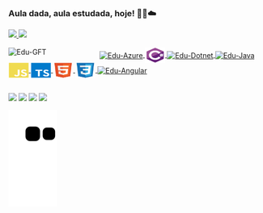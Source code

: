 ### Aula dada, aula estudada, hoje! 👨‍💻☁️
 <div>
  <a href="https://github.com/joseeduardoleite">
  <img height="180em" src="https://github-readme-stats.vercel.app/api?username=joseeduardoleite&show_icons=true&theme=dark&include_all_commits=true&count_private=true"/>
  <img height="180em" src="https://github-readme-stats.vercel.app/api/top-langs/?username=joseeduardoleite&layout=compact&langs_count=7&theme=dark"/>
</div>
<div style="display: inline_block"><br>
  <img align="left" alt="Edu-GFT" height="30" width="180" src="http://www3.facens.br/maratona/img/GFT.jpg">
  <img align="center" alt="Edu-Azure" height="30" width="35" src="https://cdn.cdnlogo.com/logos/a/12/azure.svg">
  <img align="center" alt="Edu-Csharp" height="30" width="40" src="https://raw.githubusercontent.com/devicons/devicon/master/icons/csharp/csharp-original.svg">
  <img align="center" alt="Edu-Dotnet" height="30" width="40" src="https://cdn.worldvectorlogo.com/logos/dot-net-core-7.svg">
  <img align="center" alt="Edu-Java" height="30" width="40" src="https://seeklogo.com/images/J/java-logo-41D4155FC3-seeklogo.com.png">
  <img align="center" alt="Edu-Js" height="30" width="40" src="https://raw.githubusercontent.com/devicons/devicon/master/icons/javascript/javascript-plain.svg">
  <img align="center" alt="Edu-Ts" height="30" width="40" src="https://raw.githubusercontent.com/devicons/devicon/master/icons/typescript/typescript-plain.svg">
  <img align="center" alt="Edu-HTML" height="30" width="40" src="https://raw.githubusercontent.com/devicons/devicon/master/icons/html5/html5-original.svg">
  <img align="center" alt="Edu-CSS" height="30" width="40" src="https://raw.githubusercontent.com/devicons/devicon/master/icons/css3/css3-original.svg">
  <img align="center" alt="Edu-Angular" height="30" width="40" src="https://cdn.cdnlogo.com/logos/a/24/angular-icon.svg">
</div>

  ##

<div> 
  <a href="https://www.youtube.com/channel/UC7i6MZlTBsdKI6AB6b_soyQ" target="_blank"><img src="https://img.shields.io/badge/YouTube-FF0000?style=for-the-badge&logo=youtube&logoColor=white" target="_blank"></a>
  <a href="https://instagram.com/jose_eduardoleite" target="_blank"><img src="https://img.shields.io/badge/-Instagram-%23E4405F?style=for-the-badge&logo=instagram&logoColor=white" target="_blank"></a>
  <a href = "mailto:jose.eduhornet@gmail.com"><img src="https://img.shields.io/badge/-Gmail-%23333?style=for-the-badge&logo=gmail&logoColor=white" target="_blank"></a>
  <a href="https://www.linkedin.com/in/eduardocamiloleite/" target="_blank"><img src="https://img.shields.io/badge/-LinkedIn-%230077B5?style=for-the-badge&logo=linkedin&logoColor=white" target="_blank"></a> 

  ![Snake animation](https://github.com/rafaballerini/rafaballerini/blob/output/github-contribution-grid-snake.svg)

</div>
